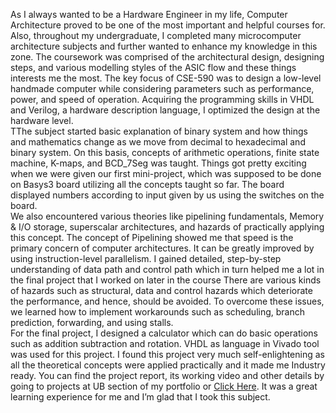 <span style="text-align:justify;">As I always wanted to be a Hardware Engineer in my life, Computer Architecture proved to be one of the most important and helpful courses for. Also, throughout my undergraduate, I completed many microcomputer architecture subjects and further wanted to enhance my knowledge in this zone. The coursework was comprised of the architectural design, designing  steps, and various modelling styles of the ASIC flow and these things interests me the most. The key focus of CSE-590 was to design a low-level handmade computer while considering parameters such as performance, power, and speed of operation. Acquiring the programming skills in VHDL and Verilog, a hardware description language, I optimized the design at the hardware level. <br></span>
<span style="text-align:justify;">TThe subject started basic explanation of binary system and how things and mathematics change as we move from decimal to hexadecimal and binary system. On this basis, concepts of arithmetic operations, finite state machine, K-maps, and BCD_7Seg was taught. Things got pretty exciting when we were given our first mini-project, which was supposed to be done on Basys3 board utilizing all the concepts taught so far. The board displayed numbers according to input given by us using the switches on the board. <br></span>
<span style="text-align:justify;">We also encountered various theories like pipelining fundamentals, Memory & I/O storage, superscalar architectures, and hazards of practically applying this concept. The concept of Pipelining showed me that speed is the primary concern of computer architectures. It can be greatly improved by using instruction-level parallelism. I gained detailed, step-by-step understanding of data path and control path which in turn helped me a lot in the final project that I worked on later in the course There are various kinds of hazards such as structural, data and control hazards which deteriorate the performance, and hence, should be avoided. To overcome these issues, we learned how to implement workarounds such as scheduling, branch prediction, forwarding, and using stalls. <br><span>
<span style="text-align:justify;">For the final project, I designed a calculator which can do basic operations such as addition subtraction and rotation. VHDL as language in Vivado tool was used for this project. I found this project very much self-enlightening as all the theoretical concepts were applied practically and it made me Industry ready. You can find the project report, its working video and other details by going to projects at UB section of my portfolio or <a href="https://github.com/darshiltrivedi/Basys3-Calculator" >Click Here</a>. It was a great learning experience for me and I’m glad that I took this subject.<br></span>
